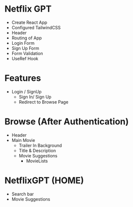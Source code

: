 
# Netflix GPT

- Create React App
- Configured TailwindCSS
- Header 
- Routing of App
- Login Form
- Sign Up Form
- Form Validation
- UseRef Hook

# Features

- Login / SignUp
  - Sign In/ Sign Up
  - Redirect to Browse Page
     

# Browse (After Authentication)
  - Header
  - Main Movie
    - Trailer In Background
    - Title & Description 
    - Movie Suggestions
        -  MovieLists


# NetflixGPT (HOME)
  - Search bar
  - Movie Suggestions



